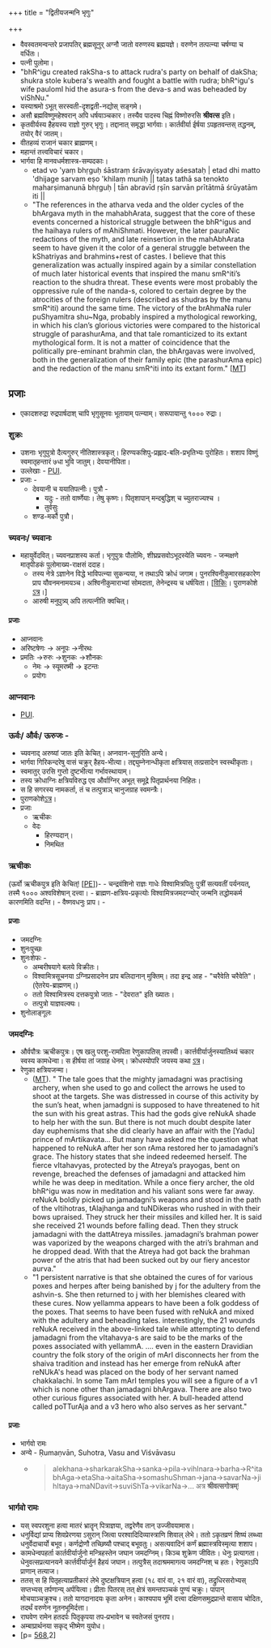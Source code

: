 +++
title = "द्वितीयजन्मनि भृगुः"

+++
- वैवस्वतमन्वन्तरे प्रजापतिर् ब्रह्मसूनुर् अग्नौ जातो वरुणस्य ब्रह्मयज्ञे। वरुणेन तत्पत्न्या चर्षण्या च वर्धितः।
- पत्नी पुलोमा।
- "bhR^igu created rakSha-s to attack rudra's party on behalf of dakSha; shukra stole kubera's wealth and fought a battle with rudra; bhR^igu's wife paulomI hid the asura-s from the deva-s and was beheaded by viShNu."
- यस्याश्रमो ऽभूत् सरस्वती-दृशद्वती-नद्योस् सङ्गमे। 
- असौ ब्रह्मविष्णुमहेश्वरान् अपि धर्षयाञ्चकार। तस्यैव पादस्य चिह्नं विष्णोरुरसि **श्रीवत्स** इति।
- कृतवीर्यस्य हैहयस्य राज्ञो गुरुर् भृगुः। तद्दानात् समृद्धा भार्गवाः। कार्तवीर्या ईर्षया ऽपहृतवन्तस् तद्धनम्, तयोर् वैरं जातम्।
- वीतहव्यं राजानं चकार ब्राह्मणम्।
- महान्तं तत्त्वविचारं चकार।
- भार्गवा हि मानवधर्मशास्त्र-सम्पदकाः।
    - etad vo 'yaṃ bhṛguḥ śāstraṃ śrāvayiṣyaty aśesataḥ | etad dhi matto 'dhijage sarvam eṣo 'khilaṃ muniḥ || tatas tathā sa tenokto maharṣimanunā bhṛguḥ | tān abravīd ṛṣīn sarvān prītātmā śrūyatām iti ||
    - "The references in the atharva veda and the older cycles of the bhArgava myth in the mahabhArata, suggest that the core of these events concerned a historical struggle between the bhR^igus and the haihaya rulers of mAhiShmati. However, the later pauraNic redactions of the myth, and late reinsertion in the mahAbhArata seem to have given it the color of a general struggle between the kShatriyas and brahmins+rest of castes. I believe that this generalization was actually inspired again by a similar constellation of much later historical events that inspired the manu smR^iti’s reaction to the shudra threat. These events were most probably the oppressive rule of the nanda-s, colored to certain degree by the atrocities of the foreign rulers (described as shudras by the manu smR^iti) around the same time. The victory of the brAhmaNa ruler puShyamitra shu~Nga, probably inspired a mythological reworking, in which his clan’s glorious victories were compared to the historical struggle of parashurAma, and that tale romanticized to its extant mythological form. It is not a matter of coincidence that the politically pre-eminant brahmin clan, the bhArgavas were involved, both in the generalization of their family epic (the parashurAma epic) and the redaction of the manu smR^iti into its extant form." \[[MT](https://manasataramgini.wordpress.com/2004/09/01/inter-caste-strife/)\]

## प्रजाः
- एकादशरुद्रा रुद्रपार्षदाश् चापि भृगुसूनवः भूतायाम् पत्न्याम्। सरूपायान्तु १००० रुद्राः।

### शुक्रः 
- उशनाः भृगुपुत्रो दैत्यगुरुर् नीतिशास्त्रकृत्। हिरण्यकशिपु-प्रह्लाद-बलि-प्रभृतिभ्यः पुरोहितः। शशाप विष्णुं स्वमातृहन्तारं ७धा भुवि जातुम्। देवयानीपिता। 
- उल्लेखाः \- [PUI](http://www.sanskrit-lexicon.uni-koeln.de/scans/PUIScan/2014/web/webtc/servepdf.php?page=3-438).
- प्रजाः -
    - देवयानी च ययातिपत्नीः। पुत्रौ -
        - यदुः \- ततो वार्ष्णेयाः। तेषु कृष्णः। पितृशापान् मन्दबुद्धिश् च च्युतराज्यश्च ।
        - तुर्वसुः
    - शण्ड-मर्कौ पुत्रौ।


### च्यवनः/ च्यवानः 
- महायुर्वेदवित्। च्यवनप्राशस्य कर्ता। भृगुपुत्रः पौलोमिः, शीघ्रप्रसवोऽभूदस्येति च्यवनः \- जन्मक्षणे मातृपीडकं पुलोमाख्य-राक्षसं ददाह।
    - तस्य नेत्रे ऽज्ञानेन विद्धे भाविपत्न्या सुकन्यया, न तथाऽपि क्रोधं जगाम। पुनरश्विनीकुमारसहकारेण प्राप यौवनमनामयञ्च। अश्विनीकुमाराभ्यां सोमदाता, तेनेन्द्रस्य च धर्षयिता।  \[[विकिः](https://en.wikipedia.org/wiki/Chyavana)। पुराणकोशे [ऽत्र](https://archive.org/stream/puranicencyclopa00maniuoft#page/189/mode/1up)।\] 
    - आरुषी मनुपुत्र्य् अपि तत्पत्नीति क्वचित्।

#### प्रजाः 
- आप्नवानः
- अरिष्टषेणः → अनूपः →नीरथः
- प्रमतिः →रुरुः →शुनकः →शौनकः
    - नेमः → स्यूमरष्मी → इटन्तः
    - प्रयोगः

### आप्नवानः 
- [PUI](http://www.sanskrit-lexicon.uni-koeln.de/scans/PUIScan/2014/web/webtc/servepdf.php?page=1-163). 

### ऊर्वः/ और्वः/ ऊरुजः -
- च्यवनाद् अरुष्यां जातः इति केचित्। अप्नवान-सूनुरिति अन्ये।
- भार्गवा गिरिकन्दरेषु वासं चक्रुर् हैहय-भीत्या। तद्द्युम्नेनान्धीकृता क्षत्रियास् तत्प्रसादेन स्वस्थीकृताः।
- स्वमातुर् उरसि गुप्तो दुष्टभीत्या गर्भावस्थायाम्।
- तस्य क्रोधाग्निः क्षत्रियविरुद्ध एव और्वाग्निर् अभूत् समूद्रे पितृप्रार्थनया निहितः।
- स हि सगरस्य नामकर्ता, तं च तत्पुत्राञ् चानुजग्राह स्वमन्त्रैः।
- पुराणकोशे[ऽत्र](https://archive.org/stream/puranicencyclopa00maniuoft#page/76/mode/1up)।
- प्रजाः 
  - ऋचीकः
  - वेदः
      - हिरण्यदान्।
      - निमथित

### ऋचीकः 
(ऊर्वो ऋचीकपुत्र इति केचित्! \[[PE](http://www.sanskrit-lexicon.uni-koeln.de/scans/PEScan/2014/web/webtc/servepdf.php?page=570)\])-
    - चन्द्रवंशिनो राज्ञः गाधेः विश्वामित्रपितुः पुत्रीं सत्यवतीं पर्यनयत्, तस्मै १००० अश्वविशेषान् दत्त्वा।
    - ब्राह्मण-क्षत्रिय-प्रकृत्योः विश्वामित्रजमदग्न्योर् जन्मनि तद्धोमकर्म कारणमिति वदन्ति।
    - वैष्णवधनुः प्राप।
    - 
#### प्रजाः 
- जमदग्निः
- शुनःपुच्छः
- शुनःशेफः -
    - अम्बरीषयागे बलये विक्रीतः।
    - विश्वामित्रसूचनया ऽग्निप्रसादनेन प्राप बलिदानान् मुक्तिम्। तदा इन्द्र आह \- "चरैवेति चरैवेति"। (ऐतरेय-ब्राह्मणम्।)
    - ततो विश्वामित्रस्य दत्तकपुत्रो जातः \- "देवरात" इति ख्यातः।
    - तत्पुत्रो याज्ञवल्क्यः।
- शुनोलाङ्गूलः

### जमदग्निः
- और्वपौत्रः ऋचीकपुत्रः। एष खलु परशु-रामपिता रेणुकापतिस् तपस्वी। कार्त्तवीर्यार्जुनस्यातिथ्यं चकार स्वस्य कामधेन्वा। स हीर्षया तां जग्राह धेनम्। क्रोधस्योपरि जयस्य कथा [ऽत्र](https://twitter.com/ravikumarg14/status/994188259151499264)। 
- रेणुका क्षत्रियजन्मा।
    - ([MT](https://manasataramgini.wordpress.com/2006/03/06/the-death-of-renuka/)). " The tale goes that the mighty jamadagni was practising archery, when she used to go and collect the arrows he used to shoot at the targets. She was distressed in course of this activity by the sun’s heat, when jamadgni is supposed to have threatened to hit the sun with his great astras. This had the gods give reNukA shade to help her with the sun. But there is not much doubt despite later day euphemisms that she did clearly have an affair with the [Yadu] prince of mArtikavata... But many have asked me the question what happened to reNukA after her son rAma restored her to jamadagni’s grace. The history states that she indeed redeemed herself. The fierce vItahavyas, protected by the Atreya’s prayogas, bent on revenge, breached the defenses of jamadagni and attacked him while he was deep in meditation. While a once fiery archer, the old bhR^igu was now in meditation and his valiant sons were far away. reNukA boldly picked up jamadagni’s weapons and stood in the path of the vItihotras, tAlajhanga and tuNDikeras who rushed in with their bows upraised. They struck her their missiles and killed her. It is said she received 21 wounds before falling dead. Then they struck jamadagni with the dattAtreya missiles. jamadagni’s brahman power was vaporized by the weapons charged with the atri’s brahman and he dropped dead. With that the Atreya had got back the brahman power of the atris that had been sucked out by our fiery ancestor aurva."
    - "1 persistent narrative is that she obtained the cures of for various poxes and herpes after being banished by j for the adultery from the ashvin-s. She then returned to j with her blemishes cleared with these cures. Now yellamma appears to have been a folk goddess of the poxes. That seems to have been fused with reNukA and mixed with the adultery and beheading tales. interestingly, the 21 wounds reNukA received in the above-linked tale while attempting to defend jamadagni from the vItahavya-s are said to be the marks of the poxes associated with yellammA. .... even in the eastern Dravidian country the folk story of the origin of mArI disconnects her from the shaiva tradition and instead has her emerge from reNukA after reNUkA's head was placed on the body of her servant named chakkalachi. In some Tam mArI temples you will see a figure of a v1 which is none other than jamadagni bhArgava. There are also two other curious figures associated with her. A bull-headed attend called poTTurAja and a v3 hero who also serves as her servant."

#### प्रजाः 
- भार्गवो रामः
- अन्ये \- Ṛumaṇvān, Suhotra, Vasu  and Viśvāvasu
    - >alekhana→sharkarakSha→sanka→pila→vihInara→barha→R^itabhAga→etaSha→aitaSha→somashuShman→jana→savarNa→jihItaya→maNDavit→suviShTa→vikarNa→... अत्र **श्रीवत्सगोत्रम्**!


### भार्गवो रामः
- यस् स्वपरशुना हत्वा मातरं भ्रातॄन् पित्राज्ञया, तद्वरेणैव तान् उज्जीवयामास।
- धनुर्विद्यां प्राप्य शिवप्रेरणया ऽसुरान् जित्वा परश्वादिदिव्यास्त्राणि शिवाल् लेभे। ततो ऽकृतव्रणं शिष्यं लब्ध्वा धनुर्वेदाचार्यो बभूव। कर्णद्रोणौ तच्छिष्यौ पश्चाद् बभूवतुः। असत्यवादिनं कर्णं ब्रह्मास्त्रविस्मृत्या शशाप।
- कामधेन्वपहर्ता कार्तवीर्यार्जुनो मन्त्रिहस्तेन जघान जमदग्निम्। किञ्च शुक्रेण जीवितः। धेनुः प्रत्यागता। धेनुवत्सप्रत्यानयने कार्त्तवीर्यार्जुनं हैहयं जघान। तत्पुत्रैस् तदाश्रममागत्य जमदग्निश् च हतः। रेणुकाऽपि प्राणान् तत्याज।
- ततस् स हि पितृहत्याप्रतीकारं लेभे दुष्टक्षत्रियान् हत्वा (१८ वारं वा, २१ वारं वा), तद्रुधिरसरोभ्यस् सप्तभ्यस् तर्पणान्य् अर्पयित्वा। प्रीताः पितरस् तत् क्षेत्रं समन्तपञ्चकं पुण्यं चक्रुः। पापान् मोचयाञ्चक्रुश्च। ततो यागदानादयः कृता अनेन। काश्यपाय भूमिं दत्त्वा दक्षिणसमुद्रप्रान्ते वासाय चोदितः, तदर्थं वरुणेन नूतनभूमिर्दत्ता।
- राघवेण रामेन हतदर्पः पितृकृपया तपᳶप्रभावेन च स्वतेजसं पुनराप।
- अम्बाप्रार्थनया सकृद् भीष्मेण युयोध।
-  \[p= [568](http://www.sanskrit-lexicon.uni-koeln.de/scans/PEScan/2014/web/webtc/servepdf.php?page=568),2\] 
